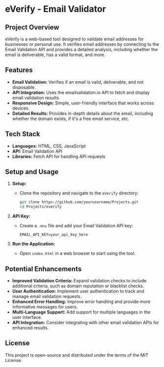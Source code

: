 # eVerify - Email Validator

## Project Overview

eVerify is a web-based tool designed to validate email addresses for businesses or personal use. It verifies email addresses by connecting to the Email Validation API and provides a detailed analysis, including whether the email is deliverable, has a valid format, and more.

## Features

- **Email Validation:** Verifies if an email is valid, deliverable, and not disposable.
- **API Integration:** Uses the emailvalidation.io API to fetch and display email validation results.
- **Responsive Design:** Simple, user-friendly interface that works across devices.
- **Detailed Results:** Provides in-depth details about the email, including whether the domain exists, if it's a free email service, etc.

## Tech Stack

- **Languages:** HTML, CSS, JavaScript
- **API:** Email Validation API
- **Libraries:** Fetch API for handling API requests

## Setup and Usage

1. **Setup:**
   - Clone the repository and navigate to the `eVerify` directory:
     ```bash
     git clone https://github.com/yourusername/Projects.git
     cd Projects/everify
     ```

2. **API Key:**
   - Create a `.env` file and add your Email Validation API key:
     ```
     EMAIL_API_KEY=your_api_key_here
     ```

3. **Run the Application:**
   - Open `index.html` in a web browser to start using the tool.

## Potential Enhancements

- **Improved Validation Criteria:** Expand validation checks to include additional criteria, such as domain reputation or blacklist checks.
- **User Authentication:** Implement user authentication to track and manage email validation requests.
- **Enhanced Error Handling:** Improve error handling and provide more informative messages for users.
- **Multi-Language Support:** Add support for multiple languages in the user interface.
- **API Integration:** Consider integrating with other email validation APIs for enhanced results.

## License

This project is open-source and distributed under the terms of the MIT License.
